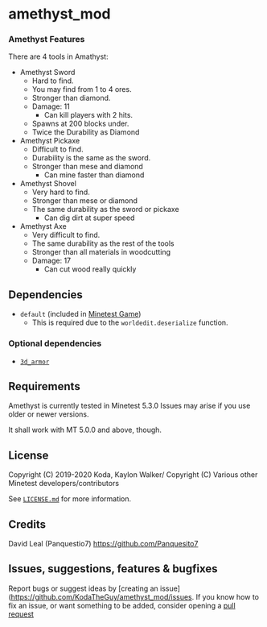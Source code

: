 # amethyst_mod
### Amethyst Features

There are 4 tools in Amathyst:

- Amethyst Sword
  - Hard to find.
  - You may find from 1 to 4 ores.
  - Stronger than diamond.
  - Damage: 11
    - Can kill players with 2 hits.
  - Spawns at 200 blocks under.
  - Twice the Durability as Diamond
- Amethyst Pickaxe
  - Difficult to find.
  - Durability is the same as the sword.
  - Stronger than mese and diamond
    - Can mine faster than diamond 
- Amethyst Shovel
  - Very hard to find.
  - Stronger than mese or diamond
  - The same durability as the sword or pickaxe
    - Can dig dirt at super speed
- Amethyst Axe
  - Very difficult to find.
  - The same durability as the rest of the tools
  - Stronger than all materials in woodcutting
  - Damage: 17
    - Can cut wood really quickly

## Dependencies

- `default` (included in [Minetest Game](https://github.com/minetest/minetest_game))
  - This is required due to the `worldedit.deserialize` function.

### Optional dependencies

- [`3d_armor`](https://github.com/minetest-mods/3d_armor)

## Requirements

Amethyst is currently tested in Minetest 5.3.0
Issues may arise if you use older or newer versions.

It shall work with MT 5.0.0 and above, though.

## License

Copyright (C) 2019-2020 Koda, Kaylon Walker/
Copyright (C) Various other Minetest developers/contributors

See [`LICENSE.md`](LICENSE.md) for more information.

## Credits

David Leal (Panquestio7) https://github.com/Panquesito7

## Issues, suggestions, features & bugfixes

Report bugs or suggest ideas by [creating an issue](https://github.com/KodaTheGuy/amethyst_mod/issues.
If you know how to fix an issue, or want something to be added, consider opening a [pull request](https://github.com/KodaTheGuy/issue/compare)
